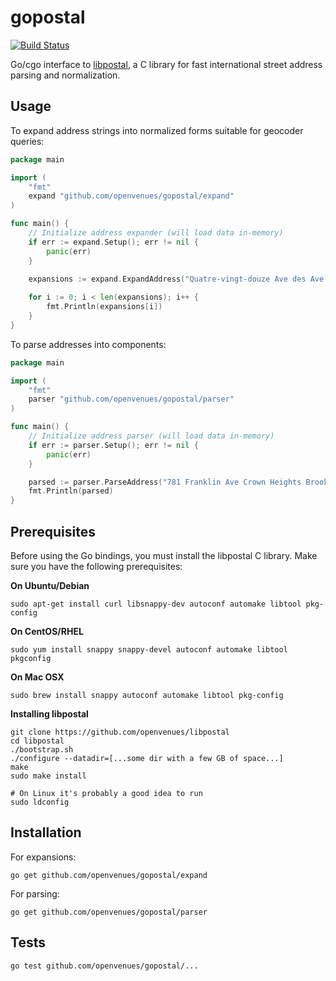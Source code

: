 # gopostal

[![Build Status](https://travis-ci.org/openvenues/gopostal.svg?branch=master)](https://travis-ci.org/openvenues/gopostal)

Go/cgo interface to [libpostal](https://github.com/openvenues/libpostal), a C library for fast international street address parsing and normalization.

## Usage

To expand address strings into normalized forms suitable for geocoder queries:

```go
package main

import (
	"fmt"
	expand "github.com/openvenues/gopostal/expand"
)

func main() {
	// Initialize address expander (will load data in-memory)
	if err := expand.Setup(); err != nil {
		panic(err)
	}

	expansions := expand.ExpandAddress("Quatre-vingt-douze Ave des Ave des Champs-Élysées")
	
	for i := 0; i < len(expansions); i++ {
		fmt.Println(expansions[i])
	}
}
```

To parse addresses into components:

```go
package main

import (
	"fmt"
	parser "github.com/openvenues/gopostal/parser"
)

func main() {
	// Initialize address parser (will load data in-memory)
	if err := parser.Setup(); err != nil {
		panic(err)
	}

	parsed := parser.ParseAddress("781 Franklin Ave Crown Heights Brooklyn NY 11216 USA")
	fmt.Println(parsed)
}
```

## Prerequisites

Before using the Go bindings, you must install the libpostal C library. Make sure you have the following prerequisites:

**On Ubuntu/Debian**
```
sudo apt-get install curl libsnappy-dev autoconf automake libtool pkg-config
```

**On CentOS/RHEL**
```
sudo yum install snappy snappy-devel autoconf automake libtool pkgconfig
```

**On Mac OSX**
```
sudo brew install snappy autoconf automake libtool pkg-config
```

**Installing libpostal**

```
git clone https://github.com/openvenues/libpostal
cd libpostal
./bootstrap.sh
./configure --datadir=[...some dir with a few GB of space...]
make
sudo make install

# On Linux it's probably a good idea to run
sudo ldconfig
```

## Installation

For expansions:

```
go get github.com/openvenues/gopostal/expand
```

For parsing:
```
go get github.com/openvenues/gopostal/parser
```

## Tests

```
go test github.com/openvenues/gopostal/...
```
